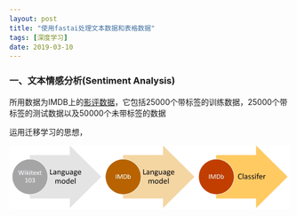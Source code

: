 ```yaml
---
layout: post
title: "使用fastai处理文本数据和表格数据"
tags: [深度学习]
date: 2019-03-10
---
```


### 一、文本情感分析(Sentiment Analysis)

所用数据为IMDB上的[影评数据](http://ai.stanford.edu/~amaas/data/sentiment)，它包括25000个带标签的训练数据，25000个带标签的测试数据以及50000个未带标签的数据

运用迁移学习的思想，

![img](/img/nlp.png)
